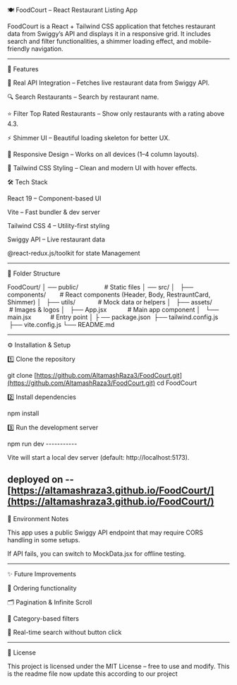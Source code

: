 🍽️ FoodCourt – React Restaurant Listing App


FoodCourt is a React + Tailwind CSS application that fetches restaurant data from Swiggy’s API and displays it in a responsive grid.
It includes search and filter functionalities, a shimmer loading effect, and mobile-friendly navigation.



---


🚀 Features


📡 Real API Integration – Fetches live restaurant data from Swiggy API.


🔍 Search Restaurants – Search by restaurant name.


⭐ Filter Top Rated Restaurants – Show only restaurants with a rating above 4.3.


⚡ Shimmer UI – Beautiful loading skeleton for better UX.


📱 Responsive Design – Works on all devices (1–4 column layouts).


🎨 Tailwind CSS Styling – Clean and modern UI with hover effects.


🛠️ Tech Stack


React 19 – Component-based UI


Vite – Fast bundler & dev server


Tailwind CSS 4 – Utility-first styling


Swiggy API – Live restaurant data


@react-redux.js/toolkit for state Management



---


📂 Folder Structure


FoodCourt/
│ ── public/               # Static files
│ ── src/
│   ├── components/        # React components (Header, Body, RestrauntCard, Shimmer)
│   ├── utils/             # Mock data or helpers
│   ├── assets/            # Images & logos
│   ├── App.jsx            # Main app component
│   └── main.jsx           # Entry point
│
├ ── package.json
 ├── tailwind.config.js
 ├── vite.config.js
└── README.md



---


⚙️ Installation & Setup


1️⃣ Clone the repository


git clone [https://github.com/AltamashRaza3/FoodCourt.git](https://github.com/AltamashRaza3/FoodCourt.git)
cd FoodCourt


2️⃣ Install dependencies


npm install


3️⃣ Run the development server


npm run dev -----------


Vite will start a local dev server (default: http://localhost:5173).


deployed on -- [https://altamashraza3.github.io/FoodCourt/](https://altamashraza3.github.io/FoodCourt/)
---


🔧 Environment Notes


This app uses a public Swiggy API endpoint that may require CORS handling in some setups.


If API fails, you can switch to MockData.jsx for offline testing.




---


✨ Future Improvements


🛒 Ordering functionality


🗂️ Pagination & Infinite Scroll


🎯 Category-based filters


🔄 Real-time search without button click


---


📜 License


This project is licensed under the MIT License – free to use and modify.
 This is the readme file now update this according to our project